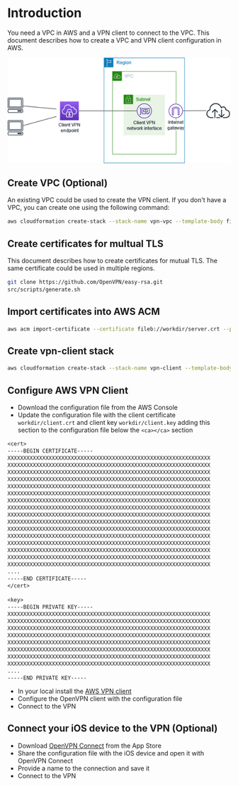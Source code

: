 # Introduction

You need a VPC in AWS and a VPN client to connect to the VPC. This document describes how to create a VPC and VPN client configuration in AWS.

![Deployment Diagram](images/client-vpn-scenario-igw.png)

## Create VPC (Optional)

An existing VPC could be used to create the VPN client. If you don't have a VPC, you can create one using the following command:

```bash
aws cloudformation create-stack --stack-name vpn-vpc --template-body file://src/cloudformation/vpn-vpc.yaml --region us-east-2
```

## Create certificates for multual TLS

This document describes how to create certificates for mutual TLS. The same certificate could be used in multiple regions.

```bash
git clone https://github.com/OpenVPN/easy-rsa.git
src/scripts/generate.sh
```

## Import certificates into AWS ACM

```bash
aws acm import-certificate --certificate fileb://workdir/server.crt --private-key fileb://workdir/server.key --certificate-chain fileb://workdir/ca.crt --region us-east-2
```

## Create vpn-client stack

```bash
aws cloudformation create-stack --stack-name vpn-client --template-body file://src/cloudformation/vpn-client.yaml --parameters "ParameterKey=ServerCertificateArn,ParameterValue=arn:aws:acm:*******:************:certificate/*********-****-****-****-*************" --region us-east-2
```

## Configure AWS VPN Client

* Download the configuration file from the AWS Console
* Update the configuration file with the client certificate `workdir/client.crt` and client key `workdir/client.key` adding this section to the configuration file below the `<ca></ca>` section
```
<cert>
-----BEGIN CERTIFICATE-----
XXXXXXXXXXXXXXXXXXXXXXXXXXXXXXXXXXXXXXXXXXXXXXXXXXXXXXXXXXXXXXXX
XXXXXXXXXXXXXXXXXXXXXXXXXXXXXXXXXXXXXXXXXXXXXXXXXXXXXXXXXXXXXXXX
XXXXXXXXXXXXXXXXXXXXXXXXXXXXXXXXXXXXXXXXXXXXXXXXXXXXXXXXXXXXXXXX
XXXXXXXXXXXXXXXXXXXXXXXXXXXXXXXXXXXXXXXXXXXXXXXXXXXXXXXXXXXXXXXX
XXXXXXXXXXXXXXXXXXXXXXXXXXXXXXXXXXXXXXXXXXXXXXXXXXXXXXXXXXXXXXXX
XXXXXXXXXXXXXXXXXXXXXXXXXXXXXXXXXXXXXXXXXXXXXXXXXXXXXXXXXXXXXXXX
XXXXXXXXXXXXXXXXXXXXXXXXXXXXXXXXXXXXXXXXXXXXXXXXXXXXXXXXXXXXXXXX
XXXXXXXXXXXXXXXXXXXXXXXXXXXXXXXXXXXXXXXXXXXXXXXXXXXXXXXXXXXXXXXX
XXXXXXXXXXXXXXXXXXXXXXXXXXXXXXXXXXXXXXXXXXXXXXXXXXXXXXXXXXXXXXXX
XXXXXXXXXXXXXXXXXXXXXXXXXXXXXXXXXXXXXXXXXXXXXXXXXXXXXXXXXXXXXXXX
XXXXXXXXXXXXXXXXXXXXXXXXXXXXXXXXXXXXXXXXXXXXXXXXXXXXXXXXXXXXXXXX
XXXXXXXXXXXXXXXXXXXXXXXXXXXXXXXXXXXXXXXXXXXXXXXXXXXXXXXXXXXXXXXX
XXXXXXXXXXXXXXXXXXXXXXXXXXXXXXXXXXXXXXXXXXXXXXXXXXXXXXXXXXXXXXXX
XXXXXXXXXXXXXXXXXXXXXXXXXXXXXXXXXXXXXXXXXXXXXXXXXXXXXXXXXXXXXXXX
XXXXXXXXXXXXXXXXXXXXXXXXXXXXXXXXXXXXXXXXXXXXXXXXXXXXXXXXXXXXXXXX
XXXXXXXXXXXXXXXXXXXXXXXXXXXXXXXXXXXXXXXXXXXXXXXXXXXXXXXXXXXXXXXX
....
-----END CERTIFICATE-----
</cert>

<key>
-----BEGIN PRIVATE KEY-----
XXXXXXXXXXXXXXXXXXXXXXXXXXXXXXXXXXXXXXXXXXXXXXXXXXXXXXXXXXXXXXXX
XXXXXXXXXXXXXXXXXXXXXXXXXXXXXXXXXXXXXXXXXXXXXXXXXXXXXXXXXXXXXXXX
XXXXXXXXXXXXXXXXXXXXXXXXXXXXXXXXXXXXXXXXXXXXXXXXXXXXXXXXXXXXXXXX
XXXXXXXXXXXXXXXXXXXXXXXXXXXXXXXXXXXXXXXXXXXXXXXXXXXXXXXXXXXXXXXX
XXXXXXXXXXXXXXXXXXXXXXXXXXXXXXXXXXXXXXXXXXXXXXXXXXXXXXXXXXXXXXXX
XXXXXXXXXXXXXXXXXXXXXXXXXXXXXXXXXXXXXXXXXXXXXXXXXXXXXXXXXXXXXXXX
XXXXXXXXXXXXXXXXXXXXXXXXXXXXXXXXXXXXXXXXXXXXXXXXXXXXXXXXXXXXXXXX
XXXXXXXXXXXXXXXXXXXXXXXXXXXXXXXXXXXXXXXXXXXXXXXXXXXXXXXXXXXXXXXX
....
-----END PRIVATE KEY-----
```
* In your local install the [AWS VPN client](https://aws.amazon.com/vpn/client-vpn-download/)
* Configure the OpenVPN client with the configuration file
* Connect to the VPN

## Connect your iOS device to the VPN (Optional)

* Download [OpenVPN Connect](https://apps.apple.com/us/app/openvpn-connect-openvpn-app/id590379981) from the App Store
* Share the configuration file with the iOS device and open it with OpenVPN Connect
* Provide a name to the connection and save it
* Connect to the VPN


